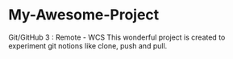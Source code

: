 # My-Awesome-Project
Git/GitHub 3 : Remote - WCS
This wonderful project is created to experiment git notions like clone, push and pull.
